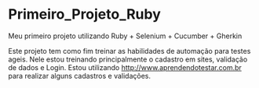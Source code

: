 # Primeiro_Projeto_Ruby
Meu primeiro projeto utilizando Ruby + Selenium + Cucumber + Gherkin

Este projeto tem como fim treinar as habilidades de automação para testes ageis.
Nele estou treinando principalmente o cadastro em sites, validação de dados e Login.
Estou utilizando http://www.aprendendotestar.com.br para realizar alguns cadastros e validações.
